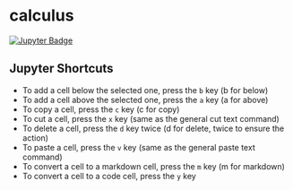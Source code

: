 # calculus

[![Jupyter Badge](https://img.shields.io/badge/jupyter-%23777777.svg?style=plastic&logo=jupyter)](https://laney.cloudbank.2i2c.cloud/hub/user-redirect/git-pull?repo=https%3A%2F%2Fgithub.com%2Fcal-icor%2Fcalculus&urlpath=tree%2Fcalculus%2FIcebreaker.ipynb&branch=main)

## Jupyter Shortcuts

- To add a cell below the selected one, press the `b` key (b for below)
- To add a cell above the selected one, press the `a` key (a for above)
- To copy a cell, press the `c` key (c for copy)
- To cut a cell, press the `x` key (same as the general cut text command)
- To delete a cell, press the `d` key twice (d for delete, twice to ensure the action)
- To paste a cell, press the `v` key (same as the general paste text command)
- To convert a cell to a markdown cell, press the `m` key (m for markdown)
- To convert a cell to a code cell, press the `y` key
